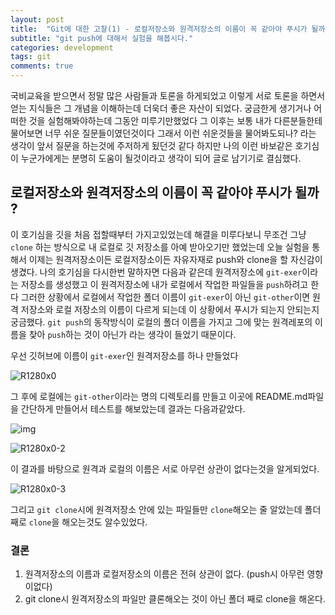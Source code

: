 ```yaml
---
layout: post
title:  "Git에 대한 고찰(1) - 로컬저장소와 원격저장소의 이름이 꼭 같아야 푸시가 될까?"
subtitle: "git push에 대해서 실험을 해봅시다."
categories: development
tags: git
comments: true
---
```


국비교육을 받으면서 정말 많은 사람들과 토론을 하게되었고 이렇게 서로 토론을 하면서 얻는 지식들은 그 개념을 이해하는데 더욱더 좋은 자산이 되었다. 궁금한게 생기거나 어떠한 것을 실험해봐야하는데 그동안 미루기만했었다 그 이후는 보통 내가 다른분들한테 물어보면 너무 쉬운 질문들이였던것이다 그래서 이런 쉬운것들을 물어봐도되나? 라는 생각이 앞서 질문을 하는것에 주저하게 됬던것 같다 하지만 나의 이런 바보같은 호기심이 누군가에게는 분명히 도움이 될것이라고 생각이 되어 글로 남기기로 결심했다.

## 로컬저장소와 원격저장소의 이름이 꼭 같아야 푸시가 될까 ?

이 호기심을 깃을 처음 접할때부터 가지고있었는데 해결을 미루다보니 무조건 그냥 `clone` 하는 방식으로 내 로컬로 깃 저장소를 아예 받아오기만 했었는데 오늘 실험을 통해서 이제는 원격저장소이든 로컬저장소이든 자유자재로 push와 clone을 할 자신감이 생겼다. 나의 호기심을 다시한번 말하자면 다음과 같은데 원격저장소에 `git-exer`이라는 저장소를 생성했고 이 원격저장소에 내가 로컬에서 작업한 파일들을 `push`하려고 한다 그러한 상황에서 로컬에서 작업한 폴더 이름이 `git-exer`이 아닌 `git-other`이면 원격 저장소와 로컬 저장소의 이름이 다르게 되는데 이 상황에서 푸시가 되는지 안되는지 궁금했다. `git push`의 동작방식이 로컬의 폴더 이름을 가지고 그에 맞는 원격레포의 이름을 찾아 `push`하는 것이 아닌가 라는 생각이 들었기 때문이다.

우선 깃허브에 이름이 `git-exer`인 원격저장소를 하나 만들었다

![R1280x0](https://user-images.githubusercontent.com/44861205/124274758-9c525080-db7c-11eb-8ed1-e7e0a8128b46.png)


그 후에 로컬에는 `git-other`이라는 명의 디렉토리를 만들고 이곳에 README.md파일을 간단하게 만들어서 테스트를 해보았는데 결과는 다음과같았다.

![img](https://user-images.githubusercontent.com/44861205/124274810-aecc8a00-db7c-11eb-8f65-e6e0ba29df8b.png)

![R1280x0-2](https://user-images.githubusercontent.com/44861205/124274895-cb68c200-db7c-11eb-983c-fd691ba9623c.png)

이 결과를 바탕으로 원격과 로컬의 이름은 서로 아무런 상관이 없다는것을 알게되었다.

![R1280x0-3](https://user-images.githubusercontent.com/44861205/124275358-59dd4380-db7d-11eb-910e-51fee1d4af3e.png)


그리고 `git clone`시에 원격저장소 안에 있는 파일들만 `clone`해오는 줄 알았는데 폴더째로 `clone`을 해오는것도 알수있었다.

### 결론

1.  원격저장소의 이름과 로컬저장소의 이름은 전혀 상관이 없다. (push시 아무런 영향이없다)
2.  git clone시 원격저장소의 파일만 클론해오는 것이 아닌 폴더 째로 clone을 해온다.